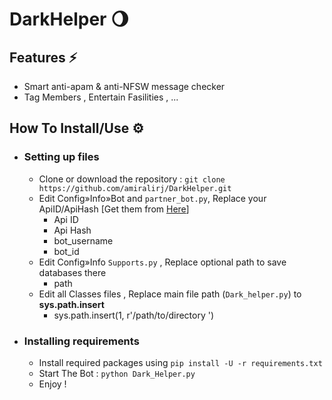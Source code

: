 # DarkHelper 🌖
## Features ⚡️
   - Smart anti-apam & anti-NFSW message checker
   - Tag Members , Entertain Fasilities , ... 
## How To Install/Use  ⚙️
- ### Setting up files
    - Clone or download the repository : `git clone https://github.com/amiralirj/DarkHelper.git`
    - Edit Config»Info»Bot and `partner_bot.py`, Replace your ApiID/ApiHash [Get them from [Here](https://my.telegram.org/)]
        -  Api ID
        -  Api Hash 
        -  bot_username
        -  bot_id
    - Edit Config»Info `Supports.py` , Replace optional path to save databases there  
        -  path 
    - Edit all Classes files , Replace main file path (`Dark_helper.py`) to **sys.path.insert** 
        -  sys.path.insert(1, r'/path/to/directory ')
- ### Installing requirements
    - Install required packages using `pip install -U -r requirements.txt`
    - Start The Bot : `python Dark_Helper.py`
    - Enjoy !
